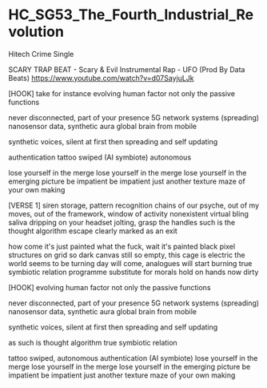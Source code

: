 # HC_SG53_The_Fourth_Industrial_Revolution
Hitech Crime Single

SCARY TRAP BEAT - Scary & Evil Instrumental Rap - UFO (Prod By Data Beats)
https://www.youtube.com/watch?v=d07SayjuLJk

[HOOK]
take for instance
evolving human factor
not only the passive functions

never disconnected, part of your presence
5G network systems (spreading)
nanosensor data, synthetic aura
global brain from mobile

synthetic voices, silent at first
then spreading and self updating

authentication
tattoo swiped (AI symbiote) 
autonomous

lose yourself in the merge
lose yourself in the merge
lose yourself in the emerging picture
be impatient be impatient
just another texture
maze of your own making

[VERSE 1]
siren storage, pattern recognition
chains of our psyche, out of my moves, 
out of the framework, window of activity nonexistent
virtual bling saliva
dripping on your headset
jolting, grasp the handles
such is the thought algorithm 
escape clearly marked as an exit

how come it's just painted
what the fuck, 
wait it's painted black 
pixel structures on grid so dark
canvas still so empty, this cage is electric
the world seems to be turning
day will come, analogues will start burning
true symbiotic relation
programme substitute for morals
hold on hands now dirty

[HOOK]
evolving human factor
not only the passive functions

never disconnected, part of your presence
5G network systems (spreading)
nanosensor data, synthetic aura
global brain from mobile

synthetic voices, silent at first
then spreading and self updating

as such is thought algorithm 
true symbiotic relation

tattoo swiped, autonomous 
authentication (AI symbiote) 
lose yourself in the merge
lose yourself in the merge
lose yourself in the emerging picture
be impatient be impatient
just another texture
maze of your own making




